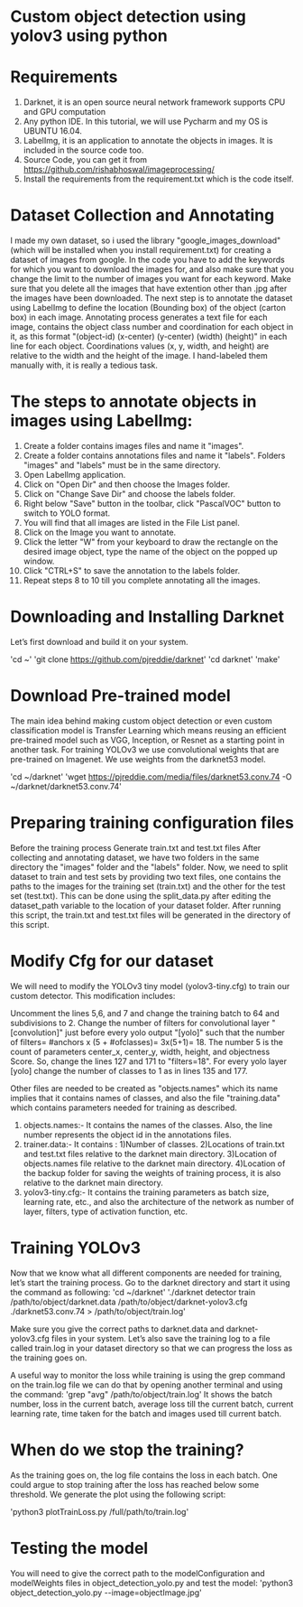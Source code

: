 # Custom object detection using yolov3 using python

# Requirements

1) Darknet, it is an open source neural network framework supports CPU and GPU computation
2) Any python IDE. In this tutorial, we will use Pycharm and my OS is UBUNTU 16.04.
3) LabelImg, it is an application to annotate the objects in images. It is included in the source code too.
4) Source Code, you can get it from https://github.com/rishabhoswal/imageprocessing/
5) Install the requirements from the requirement.txt which is the code itself.

# Dataset Collection and Annotating

I made my own dataset, so i used the library "google_images_download"(which will be installed when you install requirement.txt) for creating a dataset of images from google.
In the code you have to add the keywords for which you want to download the images for, and also make sure that you change the limit to the number of images you want for each keyword.
Make sure that you delete all the images that have extention other than .jpg after the images have been downloaded.
The next step is to annotate the dataset using LabelImg to define the location (Bounding box) of the object (carton box) in each image. Annotating process generates a text file for each image, contains the object class number and coordination for each object in it, as this format "(object-id) (x-center) (y-center) (width) (height)" in each line for each object. Coordinations values (x, y, width, and height) are relative to the width and the height of the image. I hand-labeled them manually with, it is really a tedious task.


# The steps to annotate objects in images using LabelImg:

1) Create a folder contains images files and name it "images".
2) Create a folder contains annotations files and name it "labels". Folders "images" and "labels" must be in the same directory.
3) Open LabelImg application.
4) Click on "Open Dir" and then choose the Images folder.
5) Click on "Change Save Dir" and choose the labels folder.
6) Right below "Save" button in the toolbar, click "PascalVOC" button to switch to YOLO format.
7) You will find that all images are listed in the File List panel.
8) Click on the Image you want to annotate.
9) Click the letter "W" from your keyboard to draw the rectangle on the desired image object, type the name of the object on the popped up window.
10) Click "CTRL+S" to save the annotation to the labels folder.
11) Repeat steps 8 to 10 till you complete annotating all the images.
   
# Downloading and Installing Darknet

Let’s first download and build it on your system.

'cd ~'
'git clone https://github.com/pjreddie/darknet'
'cd darknet'
'make'


# Download Pre-trained model

The main idea behind making custom object detection or even custom classification model is Transfer Learning which means reusing an efficient pre-trained model such as VGG, Inception, or Resnet as a starting point in another task. For training YOLOv3 we use convolutional weights that are pre-trained on Imagenet. We use weights from the darknet53 model.

'cd ~/darknet'
'wget https://pjreddie.com/media/files/darknet53.conv.74 -O ~/darknet/darknet53.conv.74'


# Preparing training configuration files

Before the training process
Generate train.txt and test.txt files
After collecting and annotating dataset, we have two folders in the same directory the "images" folder and the "labels" folder. Now, we need to split dataset to train and test sets by providing two text files, one contains the paths to the images for the training set (train.txt) and the other for the test set (test.txt). This can be done using the split_data.py  after editing the dataset_path variable to the location of your dataset folder. After running this script, the train.txt and test.txt files will be generated in the directory of this script.

# Modify Cfg for our dataset
We will need to modify the YOLOv3 tiny model (yolov3-tiny.cfg) to train our custom detector. This modification includes:

Uncomment the lines 5,6, and 7 and change the training batch to 64 and subdivisions to 2.
Change the number of filters for convolutional layer "[convolution]" just before every yolo output "[yolo]" such that the number of filters= #anchors x (5 + #ofclasses)= 3x(5+1)= 18. The number 5 is the count of parameters center_x, center_y, width, height, and objectness Score. So, change the lines 127 and 171 to "filters=18".
For every yolo layer [yolo] change the number of classes to 1 as in lines 135 and 177.

Other files are needed to be created as "objects.names" which its name implies that it contains names of classes, and also the file "training.data" which contains parameters needed for training as described.

1. objects.names:- It contains the names of the classes. Also, the line number represents the object id in the annotations files.
2. trainer.data:- 
It contains :
  1)Number of classes.
  2)Locations of train.txt and test.txt files relative to the darknet main directory.
  3)Location of objects.names file relative to the darknet main directory.
  4)Location of the backup folder for saving the weights of training process, it is also relative to the darknet main directory.
3. yolov3-tiny.cfg:- It contains the training parameters as batch size, learning rate, etc., and also the architecture of the network as number of layer, filters, type of activation function, etc.

# Training YOLOv3

Now that we know what all different components are needed for training, let’s start the training process. Go to the darknet directory and start it using the command as following:
'cd ~/darknet'
'./darknet detector train /path/to/object/darknet.data /path/to/object/darknet-yolov3.cfg ./darknet53.conv.74 > /path/to/object/train.log'

Make sure you give the correct paths to darknet.data and darknet-yolov3.cfg files in your system. Let’s also save the training log to a file called train.log in your dataset directory so that we can progress the loss as the training goes on.

A useful way to monitor the loss while training is using the grep command on the train.log file we can do that by opening another terminal and using the command:
'grep "avg" /path/to/object/train.log'
It shows the batch number, loss in the current batch, average loss till the current batch, current learning rate, time taken for the batch and images used till current batch.

# When do we stop the training?

As the training goes on, the log file contains the loss in each batch. One could argue to stop training after the loss has reached below some threshold. We generate the plot using the following script:

'python3 plotTrainLoss.py /full/path/to/train.log'

# Testing the model
You will need to give the correct path to the modelConfiguration and modelWeights files in object_detection_yolo.py and test the model:
'python3 object_detection_yolo.py --image=objectImage.jpg'
